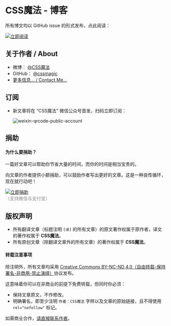 # CSS魔法 - 博客

所有博文均以 GitHub issue 的形式发布，点此阅读：

[![立即阅读](https://cloud.githubusercontent.com/assets/1231359/13027636/6fdae1a6-d291-11e5-9126-68bd3d2ed778.png)](https://github.com/cssmagic/blog/issues)

## 关于作者 / About

* 微博： [@CSS魔法](http://weibo.com/cssmagic)
* GitHub： [@cssmagic](https://github.com/cssmagic)
* [更多信息... / Contact Me...](https://github.com/cssmagic/blog/issues/9)

## 订阅

* 新文章将在 “CSS魔法” 微信公众号首发，扫码立即订阅：

	![weixin-qrcode-public-account](https://cloud.githubusercontent.com/assets/1231359/13027287/e3c883a6-d283-11e5-8263-fb38a389838e.png)

## 捐助

#### 为什么要捐助？

一篇好文章可以帮助你节省大量的时间，而你的时间是相当宝贵的。

向文章的作者提供小额捐助，可以鼓励作者写出更好的文章。这是一种良性循环，现在就行动吧！

[![立即捐助](https://cloud.githubusercontent.com/assets/1231359/13027637/6fdb17fc-d291-11e5-91cf-d8840c727209.png)](https://github.com/cssmagic/blog/issues/10) <br><span style="font-size: 14px; color: rgb(136, 136, 136);">（支持微信与支付宝）</span>

## 版权声明

* 所有翻译文章（标题注明 `[译]` 的所有文章）的原文著作权属于原作者，译文的著作权属于 **CSS魔法**。
* 所有原创文章（除翻译文章外的所有文章）的著作权属于 **CSS魔法**。

#### 转载注意事项

除注明外，所有文章均采用 [Creative Commons BY-NC-ND 4.0（自由转载-保持署名-非商用-禁止演绎）](http://creativecommons.org/licenses/by-nc-nd/4.0/deed.zh)协议发布。

这意味着你可以在非商业的前提下免费转载，但同时你必须：

* 保持文章原文，不作修改。
* 明确署名，即至少注明 `作者：CSS魔法` 字样以及文章的原始链接，且不得使用 `rel="nofollow"` 标记。

如需商业合作，[请直接联系作者](https://github.com/cssmagic/blog/issues/9)。
